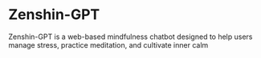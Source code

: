 # Zenshin-GPT
Zenshin-GPT  is a web-based mindfulness chatbot designed to help users manage stress, practice meditation, and cultivate inner calm
